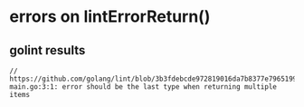 # errors on lintErrorReturn()

## golint results

```
// https://github.com/golang/lint/blob/3b3fdebcde972819016da7b8377e79651998f5fc/lint.go#L1275
main.go:3:1: error should be the last type when returning multiple items
```
